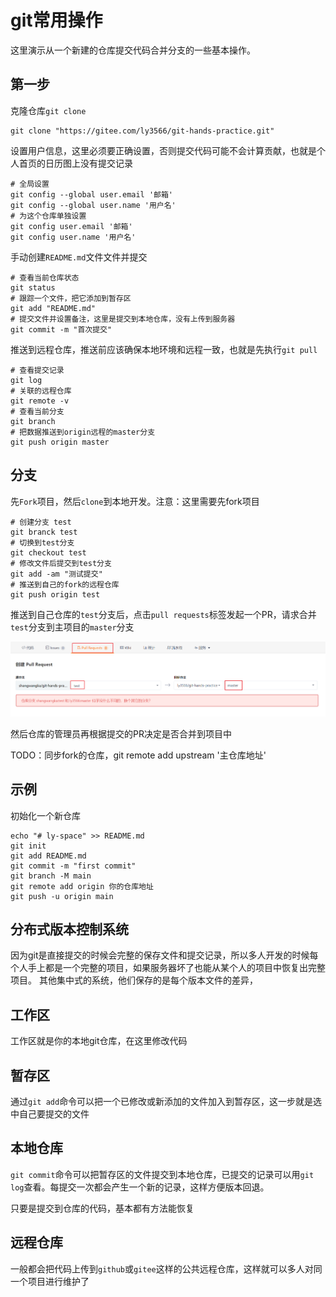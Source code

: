 # git常用操作

这里演示从一个新建的仓库提交代码合并分支的一些基本操作。

## 第一步

克隆仓库`git clone`

```shell
git clone "https://gitee.com/ly3566/git-hands-practice.git"
```

设置用户信息，这里必须要正确设置，否则提交代码可能不会计算贡献，也就是个人首页的日历图上没有提交记录

```shell
# 全局设置
git config --global user.email '邮箱'
git config --global user.name '用户名'
# 为这个仓库单独设置
git config user.email '邮箱'
git config user.name '用户名'
```

手动创建`README.md`文件文件并提交

```shell
# 查看当前仓库状态
git status
# 跟踪一个文件，把它添加到暂存区
git add "README.md"
# 提交文件并设置备注，这里是提交到本地仓库，没有上传到服务器
git commit -m "首次提交"
```

推送到远程仓库，推送前应该确保本地环境和远程一致，也就是先执行`git pull`

```shell
# 查看提交记录
git log
# 关联的远程仓库
git remote -v
# 查看当前分支
git branch
# 把数据推送到origin远程的master分支
git push origin master
```


## 分支

先`Fork`项目，然后`clone`到本地开发。注意：这里需要先fork项目

```shell
# 创建分支 test
git branck test
# 切换到test分支
git checkout test
# 修改文件后提交到test分支
git add -am "测试提交"
# 推送到自己的fork的远程仓库
git push origin test
```

推送到自己仓库的`test`分支后，点击`pull requests`标签发起一个PR，请求合并`test`分支到主项目的`master`分支

![Pull Requests](../../static-img/tools/git/Snipaste_2023-07-09_23-49-07.png)


然后仓库的管理员再根据提交的PR决定是否合并到项目中


TODO：同步fork的仓库，git remote add upstream '主仓库地址'

## 示例

初始化一个新仓库

```shell
echo "# ly-space" >> README.md
git init
git add README.md
git commit -m "first commit"
git branch -M main
git remote add origin 你的仓库地址
git push -u origin main
```


## 分布式版本控制系统

因为git是直接提交的时候会完整的保存文件和提交记录，所以多人开发的时候每个人手上都是一个完整的项目，如果服务器坏了也能从某个人的项目中恢复出完整项目。
其他集中式的系统，他们保存的是每个版本文件的差异，


## 工作区

工作区就是你的本地git仓库，在这里修改代码

## 暂存区

通过`git add`命令可以把一个已修改或新添加的文件加入到暂存区，这一步就是选中自己要提交的文件

## 本地仓库

`git commit`命令可以把暂存区的文件提交到本地仓库，已提交的记录可以用`git log`查看。每提交一次都会产生一个新的记录，这样方便版本回退。

只要是提交到仓库的代码，基本都有方法能恢复

## 远程仓库

一般都会把代码上传到`github`或`gitee`这样的公共远程仓库，这样就可以多人对同一个项目进行维护了

